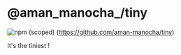 # @aman_manocha_/tiny

![npm (scoped)](https://img.shields.io/npm/v/@aman_manocha_/tiny)
(https://github.com/aman-manocha/tiny)

It's the tiniest !
